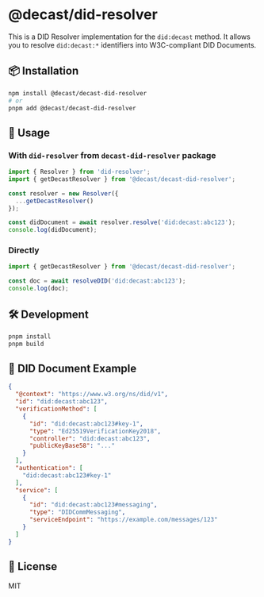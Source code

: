 # @decast/did-resolver

This is a DID Resolver implementation for the `did:decast` method. It allows you to resolve `did:decast:*` identifiers into W3C-compliant DID Documents.

## 📦 Installation

```bash
npm install @decast/decast-did-resolver
# or
pnpm add @decast/decast-did-resolver
```

## 🧩 Usage

### With `did-resolver` from `decast-did-resolver` package

```ts
import { Resolver } from 'did-resolver';
import { getDecastResolver } from '@decast/decast-did-resolver';

const resolver = new Resolver({
  ...getDecastResolver()
});

const didDocument = await resolver.resolve('did:decast:abc123');
console.log(didDocument);
```

### Directly

```ts
import { getDecastResolver } from '@decast/decast-did-resolver';

const doc = await resolveDID('did:decast:abc123');
console.log(doc);
```

## 🛠️ Development

```bash
pnpm install
pnpm build
```

## 📄 DID Document Example

```json
{
  "@context": "https://www.w3.org/ns/did/v1",
  "id": "did:decast:abc123",
  "verificationMethod": [
    {
      "id": "did:decast:abc123#key-1",
      "type": "Ed25519VerificationKey2018",
      "controller": "did:decast:abc123",
      "publicKeyBase58": "..."
    }
  ],
  "authentication": [
    "did:decast:abc123#key-1"
  ],
  "service": [
    {
      "id": "did:decast:abc123#messaging",
      "type": "DIDCommMessaging",
      "serviceEndpoint": "https://example.com/messages/123"
    }
  ]
}
```

## 📝 License

MIT
